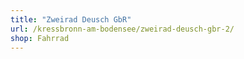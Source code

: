 ```yaml
---
title: "Zweirad Deusch GbR"
url: /kressbronn-am-bodensee/zweirad-deusch-gbr-2/
shop: Fahrrad
---
```

